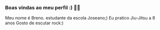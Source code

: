 ### Boas vindas ao meu perfil :) 💙💙

Meu nome é Breno. estudante da escola Joseano;)
Eu pratico Jiu-Jitsu a 8 anos
Gosto de escutar rock:)
